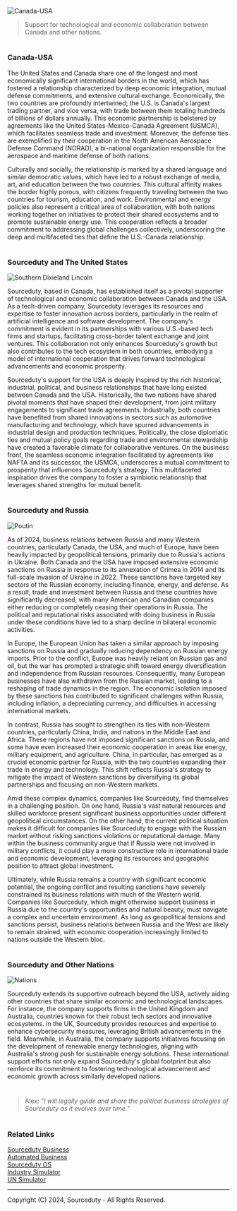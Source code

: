 ![Canada-USA](https://github.com/sourceduty/Canada-USA/assets/123030236/540b8382-dcd4-4aae-9988-c6edfc9ae92d)

> Support for technological and economic collaboration between Canada and other nations.

#
### Canada-USA

The United States and Canada share one of the longest and most economically significant international borders in the world, which has fostered a relationship characterized by deep economic integration, mutual defense commitments, and extensive cultural exchange. Economically, the two countries are profoundly intertwined; the U.S. is Canada's largest trading partner, and vice versa, with trade between them totaling hundreds of billions of dollars annually. This economic partnership is bolstered by agreements like the United States-Mexico-Canada Agreement (USMCA), which facilitates seamless trade and investment. Moreover, the defense ties are exemplified by their cooperation in the North American Aerospace Defense Command (NORAD), a bi-national organization responsible for the aerospace and maritime defense of both nations.

Culturally and socially, the relationship is marked by a shared language and similar democratic values, which have led to a robust exchange of media, art, and education between the two countries. This cultural affinity makes the border highly porous, with citizens frequently traveling between the two countries for tourism, education, and work. Environmental and energy policies also represent a critical area of collaboration, with both nations working together on initiatives to protect their shared ecosystems and to promote sustainable energy use. This cooperation reflects a broader commitment to addressing global challenges collectively, underscoring the deep and multifaceted ties that define the U.S.-Canada relationship.

#
### Sourceduty and The United States

![Southern Dixieland Lincoln](https://github.com/sourceduty/Canada-USA/assets/123030236/a8991fac-5a1d-4aac-80bb-b27a4fe07559)

Sourceduty, based in Canada, has established itself as a pivotal supporter of technological and economic collaboration between Canada and the USA. As a tech-driven company, Sourceduty leverages its resources and expertise to foster innovation across borders, particularly in the realm of artificial intelligence and software development. The company’s commitment is evident in its partnerships with various U.S.-based tech firms and startups, facilitating cross-border talent exchange and joint ventures. This collaboration not only enhances Sourceduty's growth but also contributes to the tech ecosystem in both countries, embodying a model of international cooperation that drives forward technological advancements and economic prosperity.

Sourceduty's support for the USA is deeply inspired by the rich historical, industrial, political, and business relationships that have long existed between Canada and the USA. Historically, the two nations have shared pivotal moments that have shaped their development, from joint military engagements to significant trade agreements. Industrially, both countries have benefited from shared innovations in sectors such as automotive manufacturing and technology, which have spurred advancements in industrial design and production techniques. Politically, the close diplomatic ties and mutual policy goals regarding trade and environmental stewardship have created a favorable climate for collaborative ventures. On the business front, the seamless economic integration facilitated by agreements like NAFTA and its successor, the USMCA, underscores a mutual commitment to prosperity that influences Sourceduty’s strategy. This multifaceted inspiration drives the company to foster a symbiotic relationship that leverages shared strengths for mutual benefit.

#
### Sourceduty and Russia

![Poutin](https://github.com/user-attachments/assets/cefc4c90-242e-4902-97d2-f785c223ed2b)


As of 2024, business relations between Russia and many Western countries, particularly Canada, the USA, and much of Europe, have been heavily impacted by geopolitical tensions, primarily due to Russia's actions in Ukraine. Both Canada and the USA have imposed extensive economic sanctions on Russia in response to its annexation of Crimea in 2014 and its full-scale invasion of Ukraine in 2022. These sanctions have targeted key sectors of the Russian economy, including finance, energy, and defense. As a result, trade and investment between Russia and these countries have significantly decreased, with many American and Canadian companies either reducing or completely ceasing their operations in Russia. The political and reputational risks associated with doing business in Russia under these conditions have led to a sharp decline in bilateral economic activities.

In Europe, the European Union has taken a similar approach by imposing sanctions on Russia and gradually reducing dependency on Russian energy imports. Prior to the conflict, Europe was heavily reliant on Russian gas and oil, but the war has prompted a strategic shift toward energy diversification and independence from Russian resources. Consequently, many European businesses have also withdrawn from the Russian market, leading to a reshaping of trade dynamics in the region. The economic isolation imposed by these sanctions has contributed to significant challenges within Russia, including inflation, a depreciating currency, and difficulties in accessing international markets.

In contrast, Russia has sought to strengthen its ties with non-Western countries, particularly China, India, and nations in the Middle East and Africa. These regions have not imposed significant sanctions on Russia, and some have even increased their economic cooperation in areas like energy, military equipment, and agriculture. China, in particular, has emerged as a crucial economic partner for Russia, with the two countries expanding their trade in energy and technology. This shift reflects Russia's strategy to mitigate the impact of Western sanctions by diversifying its global partnerships and focusing on non-Western markets.

Amid these complex dynamics, companies like Sourceduty, find themselves in a challenging position. On one hand, Russia's vast natural resources and skilled workforce present significant business opportunities under different geopolitical circumstances. On the other hand, the current political situation makes it difficult for companies like Sourceduty to engage with the Russian market without risking sanctions violations or reputational damage. Many within the business community argue that if Russia were not involved in military conflicts, it could play a more constructive role in international trade and economic development, leveraging its resources and geographic position to attract global investment.

Ultimately, while Russia remains a country with significant economic potential, the ongoing conflict and resulting sanctions have severely constrained its business relations with much of the Western world. Companies like Sourceduty, which might otherwise support business in Russia due to the country's opportunities and natural beauty, must navigate a complex and uncertain environment. As long as geopolitical tensions and sanctions persist, business relations between Russia and the West are likely to remain strained, with economic cooperation increasingly limited to nations outside the Western bloc.

#
### Sourceduty and Other Nations

![Nations](https://github.com/sourceduty/Canada-USA/assets/123030236/75533585-ef89-4a3b-a4d9-673f25cdf66b)

Sourceduty extends its supportive outreach beyond the USA, actively aiding other countries that share similar economic and technological landscapes. For instance, the company supports firms in the United Kingdom and Australia, countries known for their robust tech sectors and innovative ecosystems. In the UK, Sourceduty provides resources and expertise to enhance cybersecurity measures, leveraging British advancements in the field. Meanwhile, in Australia, the company supports initiatives focusing on the development of renewable energy technologies, aligning with Australia's strong push for sustainable energy solutions. These international support efforts not only expand Sourceduty's global footprint but also reinforce its commitment to fostering technological advancement and economic growth across similarly developed nations.

#

> Alex: "*I will legally guide and share the political business strategies of Sourceduty as it evolves over time.*"

#
### Related Links

[Sourceduty Business](https://github.com/sourceduty/Sourceduty_Business)
<br>
[Automated Business](https://github.com/sourceduty/Automated_Business)
<br>
[Sourceduty OS](https://github.com/sourceduty/Sourceduty_OS)
<br>
[Industry Simulator](https://github.com/sourceduty/Industry_Simulator)
<br>
[UN Simulator](https://github.com/sourceduty/UN_Simulator)

***
Copyright (C) 2024, Sourceduty - All Rights Reserved.
